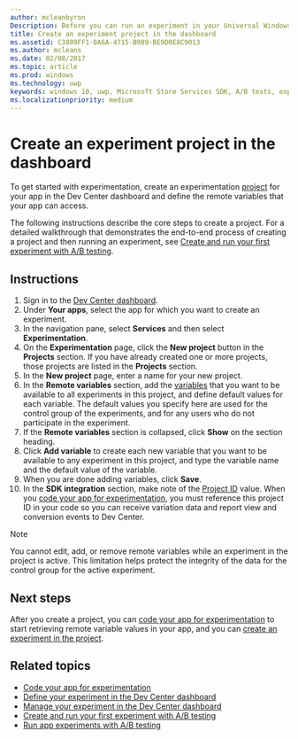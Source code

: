 ```yaml
---
author: mcleanbyron
Description: Before you can run an experiment in your Universal Windows Platform (UWP) app with A/B testing, you must create a project and define your remote variables in the Dev Center dashboard.
title: Create an experiment project in the dashboard
ms.assetid: C3809FF1-0A6A-4715-B989-BE9D0E8C9013
ms.author: mcleans
ms.date: 02/08/2017
ms.topic: article
ms.prod: windows
ms.technology: uwp
keywords: windows 10, uwp, Microsoft Store Services SDK, A/B tests, experiments
ms.localizationpriority: medium
---
```


# Create an experiment project in the dashboard

To get started with experimentation, create an experimentation [project](run-app-experiments-with-a-b-testing.md#terms) for your app in the Dev Center dashboard and define the remote variables that your app can access.

The following instructions describe the core steps to create a project. For a detailed walkthrough that demonstrates the end-to-end process of creating a project and then running an experiment, see [Create and run your first experiment with A/B testing](create-and-run-your-first-experiment-with-a-b-testing.md).

## Instructions

1. Sign in to the [Dev Center dashboard](https://dev.windows.com/overview).
2. Under **Your apps**, select the app for which you want to create an experiment.
3. In the navigation pane, select **Services** and then select **Experimentation**.
4. On the **Experimentation** page, click the **New project** button in the **Projects** section. If you have already created one or more projects, those projects are listed in the **Projects** section.
5. In the **New project** page, enter a name for your new project.
6. In the **Remote variables** section, add the [variables](run-app-experiments-with-a-b-testing.md#terms) that you want to be available to all experiments in this project, and define default values for each variable. The default values you specify here are used for the control group of the experiments, and for any users who do not participate in the experiment.
  1. If the **Remote variables** section is collapsed, click **Show** on the section heading.
  2. Click **Add variable** to create each new variable that you want to be available to any experiment in this project, and type the variable name and the default value of the variable.
  3. When you are done adding variables, click **Save**.
3. In the **SDK integration** section, make note of the [Project ID](run-app-experiments-with-a-b-testing.md#terms) value. When you [code your app for experimentation](code-your-experiment-in-your-app.md), you must reference this project ID in your code so you can receive variation data and report view and conversion events to Dev Center.

> [!NOTE]
> You cannot edit, add, or remove remote variables while an experiment in the project is active. This limitation helps protect the integrity of the data for the control group for the active experiment.


## Next steps

After you create a project, you can [code your app for experimentation](code-your-experiment-in-your-app.md) to start retrieving remote variable values in your app, and you can [create an experiment in the project](define-your-experiment-in-the-dev-center-dashboard.md).

## Related topics

* [Code your app for experimentation](code-your-experiment-in-your-app.md)
* [Define your experiment in the Dev Center dashboard](define-your-experiment-in-the-dev-center-dashboard.md)
* [Manage your experiment in the Dev Center dashboard](manage-your-experiment.md)
* [Create and run your first experiment with A/B testing](create-and-run-your-first-experiment-with-a-b-testing.md)
* [Run app experiments with A/B testing](run-app-experiments-with-a-b-testing.md)
